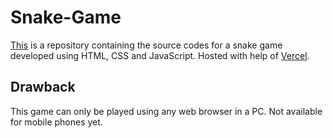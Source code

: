 # Snake-Game
[This]([https://snake-by-puneet.netlify.app/](https://snake-game-d0mqw9ycj-hp222015.vercel.app/)) is a repository containing the source codes for a snake game developed using HTML, CSS and JavaScript. Hosted with help of [Vercel](https://www.vercel.com/).


## Drawback 
This game can only be played using any web browser in a PC.
Not available for mobile phones yet.
